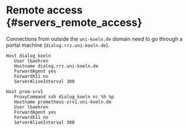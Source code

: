 Remote access    {#servers_remote_access}
=============

Connections from outside the `uni-koeln.de` domain need to go through a portal machine (`dialog.rrz.uni-koeln.de`).

~~~~
Host dialog_koeln
   User lbaehren
   Hostname dialog.rrz.uni-koeln.de
   ForwardAgent yes
   ForwardX11 no
   ServerAliveInterval 300

Host prom-srv1
   ProxyCommand ssh dialog_koeln nc %h %p
   Hostname prometheus-srv1.uni-koeln.de
   User lbaehren
   ForwardAgent yes
   ForwardX11 no
   ServerAliveInterval 300
~~~~

